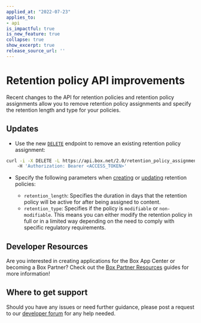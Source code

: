 ```yaml
---
applied_at: "2022-07-23"
applies_to: 
- api
is_impactful: true
is_new_feature: true
collapse: true
show_excerpt: true
release_source_url: ''
---
```


# Retention policy API improvements

Recent changes to the API for retention policies and retention policy assignments allow you to remove retention policy assignments and specify the retention length and type for your policies.

<!-- more -->

## Updates

* Use the new [`DELETE`][1] endpoint to remove an existing retention policy assignment:

```bash
curl -i -X DELETE -L https://api.box.net/2.0/retention_policy_assignments/123456/
    -H 'Authorization: Bearer <ACCESS_TOKEN>' 
```

* Specify the following parameters when [creating][2] or [updating][3] retention policies:

    * `retention_length`: Specifies the duration in days that the retention policy will be active for after being assigned to content.
    * `retention_type`: Specifies if the policy is `modifiable` or `non-modifiable`. This means you can either modify the retention policy in full or in a limited way depending on the need to comply with specific regulatory requirements. 

## Developer Resources

Are you interested in creating applications for the Box App Center or becoming a Box Partner? Check out the
[Box Partner Resources][4] guides for more information!

## Where to get support

Should you have any issues or need further guidance, please post a request to
our [developer forum][5] for any help needed.

[1]: e://delete-retention-policy-assignments-id
[2]: e://post-retention-policies
[3]: e://put-retention-policies-id
[4]: https://support.box.com/hc/en-us/sections/360009473734-Box-Partner-Resources
[5]: https://support.box.com/hc/en-us/community/topics/360001932973-Platform-and-Developer-Forum
